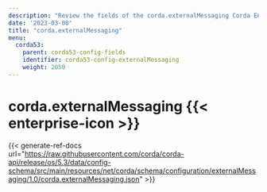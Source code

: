 ```yaml
---
description: "Review the fields of the corda.externalMessaging Corda Enterprise configuration section."
date: '2023-03-08'
title: "corda.externalMessaging"
menu:
  corda53:
    parent: corda53-config-fields
    identifier: corda53-config-externalMessaging
    weight: 2050
---
```

# corda.externalMessaging {{< enterprise-icon >}}

{{< generate-ref-docs url="https://raw.githubusercontent.com/corda/corda-api/release/os/5.3/data/config-schema/src/main/resources/net/corda/schema/configuration/externalMessaging/1.0/corda.externalMessaging.json" >}}
